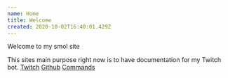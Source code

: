 ```yaml
---
name: Home
title: Welcome
created: 2020-10-02T16:40:01.429Z
---
```

Welcome to my smol site

This sites main purpose right now is to have documentation for my Twitch bot. [Twitch](twitch.tv/nrybot) [Github](github.com/lyx0/nrybot-dev) [Commands](https://clever-ptolemy-2d5ec6.netlify.app/en/nrybot-commands)